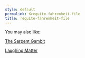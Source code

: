 ```yaml
---
style: default
permalink: Xrequite-fahrenheit-file
title: requite-fahrenheit-file
---
```

You may also like:

[The Serpent Gambit](http://scp-wiki.net/the-serpent-gambit)

[Laughing Matter](http://scp-wiki.net/laughing-matter)
